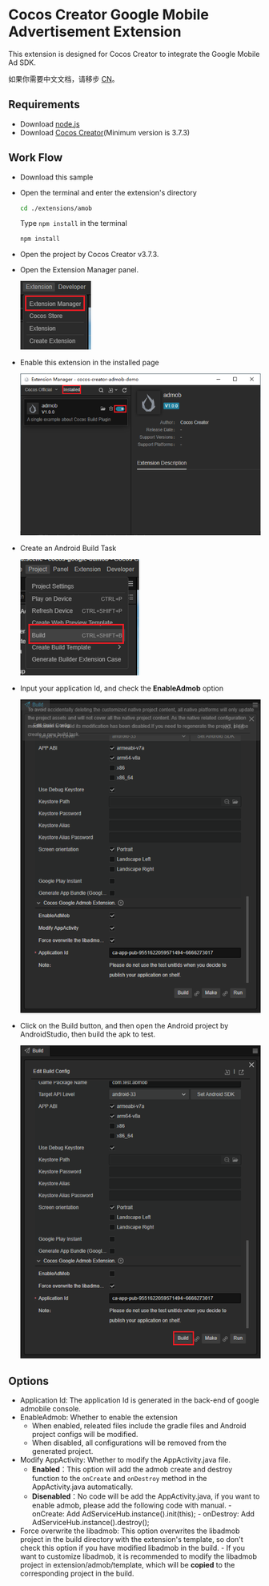 # Cocos Creator Google Mobile Advertisement Extension

This extension is designed for Cocos Creator to integrate the Google Mobile Ad SDK.

如果你需要中文文档，请移步 [CN](../zh/README.md)。

## Requirements

- Download [node.js](https://nodejs.org/en)
- Download [Cocos Creator](https://www.cocos.com/en)(Minimum version is 3.7.3)

## Work Flow

- Download this sample
- Open the terminal and enter the extension's directory

    ```bash
    cd ./extensions/amob
    ```

    Type `npm install` in the terminal

    ```bash
    npm install
    ```

- Open the project by Cocos Creator v3.7.3.
- Open the Extension Manager panel.

    ![ext-mgr](../img/ext-mgr.png)

- Enable this extension in the installed page

    ![enable](../img/enable.png)

- Create an Android Build Task

    ![open-build-panel](../img/open-build-panel.png)

- Input your application Id, and check the **EnableAdmob** option
  
    ![config-admob-application](../img/config-admob-application.png)

- Click on the Build button, and then open the Android project by AndroidStudio, then build the apk to test.

    ![build](../img/build.png)

## Options

- Application Id: The application Id is generated in the back-end of google admobile console.
- EnableAdmob: Whether to enable the extension  
  - When enabled, releated files include the gradle files and Android project configs will be modified.
  - When disabled, all configurations will be removed from the generated project.
- Modify AppActivity: Whether to modify the AppActivity.java file.
  - **Enabled**：This option will add the admob create and destroy function to the `onCreate` and `onDestroy` method in the AppActivity.java automatically.
  - **Disenabled**：No code will be add the AppActivity.java, if you want to enable admob, please add the following code with manual.
        - onCreate: Add AdServiceHub.instance().init(this);
        - onDestroy: Add AdServiceHub.instance().destroy();
- Force overwrite the libadmob: This option overwrites the libadmob project in the build directory with the extension's template, so don't check this option if you have modified libadmob in the build.
      - If you want to customize libadmob, it is recommended to modify the libadmob project in extension/admob/template, which will be **copied** to the corresponding project in the build.
